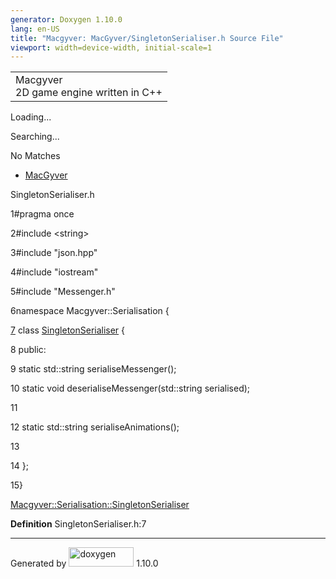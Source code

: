 ```yaml
---
generator: Doxygen 1.10.0
lang: en-US
title: "Macgyver: MacGyver/SingletonSerialiser.h Source File"
viewport: width=device-width, initial-scale=1
---
```


<div id="top">

<div id="titlearea">

<table data-cellspacing="0" data-cellpadding="0">
<colgroup>
<col style="width: 100%" />
</colgroup>
<tbody>
<tr id="projectrow" class="odd">
<td id="projectalign"><div id="projectname">
Macgyver
</div>
<div id="projectbrief">
2D game engine written in C++
</div></td>
</tr>
</tbody>
</table>

</div>

<div id="main-nav">

</div>

<div id="MSearchSelectWindow"
onmouseover="return searchBox.OnSearchSelectShow()"
onmouseout="return searchBox.OnSearchSelectHide()"
onkeydown="return searchBox.OnSearchSelectKey(event)">

</div>

<div id="MSearchResultsWindow">

<div id="MSearchResults">

<div class="SRPage">

<div id="SRIndex">

<div id="SRResults">

</div>

<div id="Loading" class="SRStatus">

Loading...

</div>

<div id="Searching" class="SRStatus">

Searching...

</div>

<div id="NoMatches" class="SRStatus">

No Matches

</div>

</div>

</div>

</div>

</div>

<div id="nav-path" class="navpath">

- <a href="dir_e610925873bfe0bf19b07ca2b4f6d40b.html"
  class="el">MacGyver</a>

</div>

</div>

<div class="header">

<div class="headertitle">

<div class="title">

SingletonSerialiser.h

</div>

</div>

</div>

<div class="contents">

<div class="fragment">

<div class="line">

<span id="l00001"></span><span class="lineno">
1</span><span class="preprocessor">\#pragma once</span>

</div>

<div class="line">

<span id="l00002"></span><span class="lineno">
2</span><span class="preprocessor">\#include \<string\></span>

</div>

<div class="line">

<span id="l00003"></span><span class="lineno">
3</span><span class="preprocessor">\#include "json.hpp"</span>

</div>

<div class="line">

<span id="l00004"></span><span class="lineno">
4</span><span class="preprocessor">\#include "iostream"</span>

</div>

<div class="line">

<span id="l00005"></span><span class="lineno">
5</span><span class="preprocessor">\#include "Messenger.h"</span>

</div>

<div class="line">

<span id="l00006"></span><span class="lineno">
6</span><span class="keyword">namespace </span>Macgyver::Serialisation {

</div>

<div id="foldopen00007" class="foldopen" data-start="{" end="};">

<div class="line">

<span id="l00007"></span><span class="lineno">
<a href="class_macgyver_1_1_serialisation_1_1_singleton_serialiser.html"
class="line">7</a></span> <span class="keyword">class
</span><a href="class_macgyver_1_1_serialisation_1_1_singleton_serialiser.html"
class="code hl_class">SingletonSerialiser</a> {

</div>

<div class="line">

<span id="l00008"></span><span class="lineno"> 8</span>
<span class="keyword">public</span>:

</div>

<div class="line">

<span id="l00009"></span><span class="lineno"> 9</span>
<span class="keyword">static</span> std::string serialiseMessenger();

</div>

<div class="line">

<span id="l00010"></span><span class="lineno"> 10</span>
<span class="keyword">static</span>
<span class="keywordtype">void</span> deserialiseMessenger(std::string
serialised);

</div>

<div class="line">

<span id="l00011"></span><span class="lineno"> 11</span>

</div>

<div class="line">

<span id="l00012"></span><span class="lineno"> 12</span>
<span class="keyword">static</span> std::string serialiseAnimations();

</div>

<div class="line">

<span id="l00013"></span><span class="lineno"> 13</span>

</div>

<div class="line">

<span id="l00014"></span><span class="lineno"> 14</span> };

</div>

</div>

<div class="line">

<span id="l00015"></span><span class="lineno"> 15</span>}

</div>

<div id="aclass_macgyver_1_1_serialisation_1_1_singleton_serialiser_html"
class="ttc">

<div class="ttname">

[Macgyver::Serialisation::SingletonSerialiser](class_macgyver_1_1_serialisation_1_1_singleton_serialiser.html)

</div>

<div class="ttdef">

**Definition** SingletonSerialiser.h:7

</div>

</div>

</div>

</div>

------------------------------------------------------------------------

<span class="small">Generated
by [<img src="doxygen.svg" class="footer" width="104" height="31"
alt="doxygen" />](https://www.doxygen.org/index.html) 1.10.0</span>
